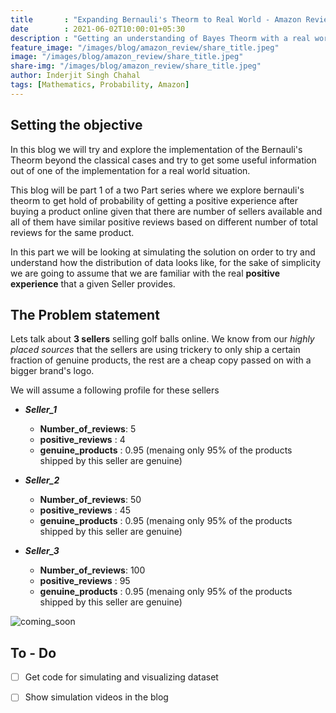 ```yaml
---
title       : "Expanding Bernauli's Theorm to Real World - Amazon Reviews"
date        : 2021-06-02T10:00:01+05:30
description : "Getting an understanding of Bayes Theorm with a real world example of assessing Amazon reviews statistically"
feature_image: "/images/blog/amazon_review/share_title.jpeg"
image: "/images/blog/amazon_review/share_title.jpeg"
share-img: "/images/blog/amazon_review/share_title.jpeg"
author: Inderjit Singh Chahal
tags: [Mathematics, Probability, Amazon]
---
```


## Setting the objective

In this blog we will try and explore the implementation of the Bernauli's Theorm beyond the classical cases and try to get some useful information out of one of the implementation for a real world situation. 

This blog will be part 1 of a two Part series where we explore bernauli's theorm to get hold of probability of getting a positive experience after buying a product online given that there are number of sellers available and all of them have similar positive reviews based on different number of total reviews for the same product.

In this part we will be looking at simulating the solution on order to try and understand how the distribution of data looks like, for the sake of simplicity we are going to assume that we are familiar with the real **positive experience** that a given Seller provides.


## The Problem statement

Lets talk about **3 sellers** selling golf balls online. We know from our *highly placed sources* that the sellers are using trickery to only ship a certain fraction of genuine products, the rest are a cheap copy passed on with a bigger brand's logo.

We will assume a following profile for these sellers

- ***Seller_1***
  - **Number_of_reviews**: 5
  - **positive_reviews** : 4
  - **genuine_products** : 0.95 (menaing only 95% of the products shipped by this seller are genuine)

- ***Seller_2***
  - **Number_of_reviews**: 50
  - **positive_reviews** : 45
  - **genuine_products** : 0.95 (menaing only 95% of the products shipped by this seller are genuine)

- ***Seller_3***  
  - **Number_of_reviews**: 100
  - **positive_reviews** : 95
  - **genuine_products** : 0.95 (menaing only 95% of the products shipped by this seller are genuine)



![coming_soon](/images/Portfolio/demo/SalX.gif)



## To - Do

- [ ] Get code for simulating and visualizing dataset
- [ ] Show simulation videos in the blog


